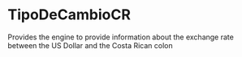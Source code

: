 # TipoDeCambioCR
Provides the engine to provide information about the exchange rate between the US Dollar and the Costa Rican colon
